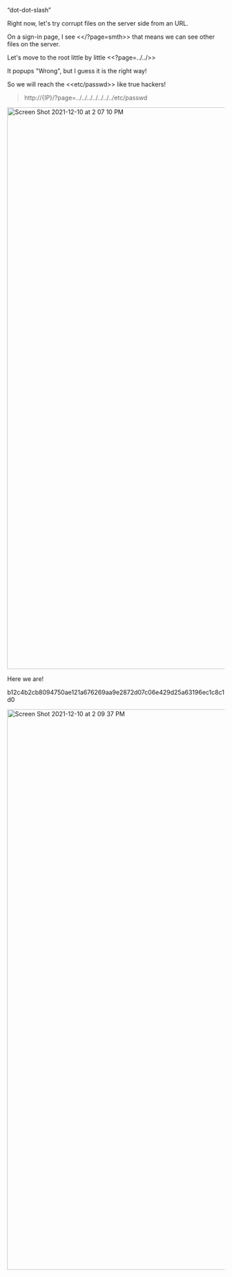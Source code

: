 “dot-dot-slash”

Right now, let's try corrupt files on the server side from an URL.

On a sign-in page, I see <</?page=smth>> that means we can see other files on the server.

Let's move to the root little by little <<?page=../../>>

It popups "Wrong", but I guess it is the right way!

So we will reach the <<etc/passwd>> like true hackers!

>http://{IP}/?page=../../../../../../../etc/passwd

<img width="1300" alt="Screen Shot 2021-12-10 at 2 07 10 PM" src="https://user-images.githubusercontent.com/64800542/145578794-db4ac96b-ad4f-4594-9641-510c137e70dc.png">

Here we are!

b12c4b2cb8094750ae121a676269aa9e2872d07c06e429d25a63196ec1c8c1d0




<img width="1297" alt="Screen Shot 2021-12-10 at 2 09 37 PM" src="https://user-images.githubusercontent.com/64800542/145579010-0892b1cc-6ae9-463a-beb2-220509eb097f.png">

